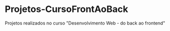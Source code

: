# Projetos-CursoFrontAoBack
 Projetos realizados no curso "Desenvolvimento Web - do back ao frontend"
